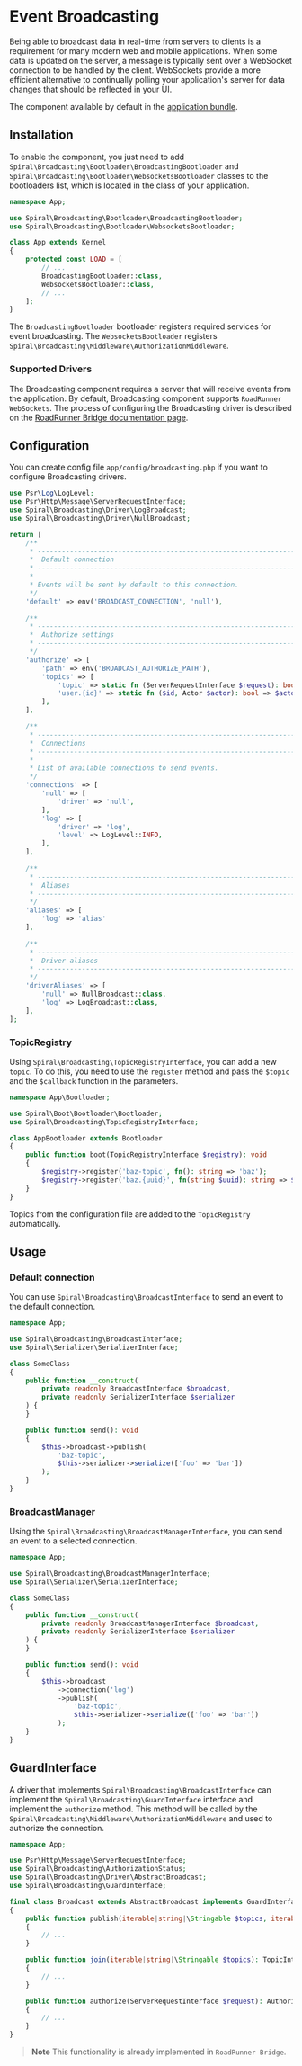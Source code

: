 # Event Broadcasting

Being able to broadcast data in real-time from servers to clients is a requirement for many modern web and mobile 
applications. When some data is updated on the server, a message is typically sent over a WebSocket connection to be 
handled by the client. WebSockets provide a more efficient alternative to continually polling your application's server 
for data changes that should be reflected in your UI.

The component available by default in the [application bundle](https://github.com/spiral/app).

## Installation

To enable the component, you just need to add `Spiral\Broadcasting\Bootloader\BroadcastingBootloader` and 
`Spiral\Broadcasting\Bootloader\WebsocketsBootloader` classes to the bootloaders list, which is located in the 
class of your application.

```php
namespace App;

use Spiral\Broadcasting\Bootloader\BroadcastingBootloader;
use Spiral\Broadcasting\Bootloader\WebsocketsBootloader;

class App extends Kernel
{
    protected const LOAD = [
        // ...
        BroadcastingBootloader::class,
        WebsocketsBootloader::class,
        // ...
    ];
}
```

The `BroadcastingBootloader` bootloader registers required services for event broadcasting. The `WebsocketsBootloader` 
registers `Spiral\Broadcasting\Middleware\AuthorizationMiddleware`.

### Supported Drivers

The Broadcasting component requires a server that will receive events from the application. By default, Broadcasting
component supports `RoadRunner WebSockets`. The process of configuring the Broadcasting driver is described on the
[RoadRunner Bridge documentation page](https://github.com/spiral/roadrunner-bridge).

## Configuration

You can create config file `app/config/broadcasting.php` if you want to configure Broadcasting drivers.

```php
use Psr\Log\LogLevel;
use Psr\Http\Message\ServerRequestInterface;
use Spiral\Broadcasting\Driver\LogBroadcast;
use Spiral\Broadcasting\Driver\NullBroadcast;

return [
    /**
     * -------------------------------------------------------------------------
     *  Default connection
     * -------------------------------------------------------------------------
     * 
     * Events will be sent by default to this connection.
     */
    'default' => env('BROADCAST_CONNECTION', 'null'),
    
    /**
     * -------------------------------------------------------------------------
     *  Authorize settings
     * -------------------------------------------------------------------------
     */
    'authorize' => [
        'path' => env('BROADCAST_AUTHORIZE_PATH'),
        'topics' => [
            'topic' => static fn (ServerRequestInterface $request): bool => $request->getHeader('SECRET')[0] == 'secret',
            'user.{id}' => static fn ($id, Actor $actor): bool => $actor->getId() === $id
        ],
    ],

    /**
     * -------------------------------------------------------------------------
     *  Connections
     * -------------------------------------------------------------------------
     *  
     * List of available connections to send events.
     */
    'connections' => [
        'null' => [
            'driver' => 'null',
        ],
        'log' => [
            'driver' => 'log',
            'level' => LogLevel::INFO,
        ],
    ],
    
    /**
     * -------------------------------------------------------------------------
     *  Aliases
     * -------------------------------------------------------------------------
     */
    'aliases' => [
        'log' => 'alias'
    ],
    
    /**
     * -------------------------------------------------------------------------
     *  Driver aliases
     * -------------------------------------------------------------------------
     */
    'driverAliases' => [
        'null' => NullBroadcast::class,
        'log' => LogBroadcast::class,
    ],
];
```

### TopicRegistry

Using `Spiral\Broadcasting\TopicRegistryInterface`, you can add a new `topic`. To do this, you need to use the `register`
method and pass the `$topic` and the `$callback` function in the parameters.

```php
namespace App\Bootloader;

use Spiral\Boot\Bootloader\Bootloader;
use Spiral\Broadcasting\TopicRegistryInterface;

class AppBootloader extends Bootloader
{
    public function boot(TopicRegistryInterface $registry): void
    {
        $registry->register('baz-topic', fn(): string => 'baz');
        $registry->register('baz.{uuid}', fn(string $uuid): string => $uuid);
    }
}
```

Topics from the configuration file are added to the `TopicRegistry` automatically.

## Usage

### Default connection

You can use `Spiral\Broadcasting\BroadcastInterface` to send an event to the default connection.

```php
namespace App;

use Spiral\Broadcasting\BroadcastInterface;
use Spiral\Serializer\SerializerInterface;

class SomeClass
{
    public function __construct(
        private readonly BroadcastInterface $broadcast,
        private readonly SerializerInterface $serializer
    ) {
    }

    public function send(): void
    {
        $this->broadcast->publish(
            'baz-topic',
            $this->serializer->serialize(['foo' => 'bar'])
        );
    }
}
```

### BroadcastManager

Using the `Spiral\Broadcasting\BroadcastManagerInterface`, you can send an event to a selected connection.

```php
namespace App;

use Spiral\Broadcasting\BroadcastManagerInterface;
use Spiral\Serializer\SerializerInterface;

class SomeClass
{
    public function __construct(
        private readonly BroadcastManagerInterface $broadcast,
        private readonly SerializerInterface $serializer
    ) {
    }

    public function send(): void
    {
        $this->broadcast
            ->connection('log')
            ->publish(
                'baz-topic', 
                $this->serializer->serialize(['foo' => 'bar'])
            );
    }
}
```

## GuardInterface

A driver that implements `Spiral\Broadcasting\BroadcastInterface` can implement the `Spiral\Broadcasting\GuardInterface` 
interface and implement the `authorize` method. This method will be called by the `Spiral\Broadcasting\Middleware\AuthorizationMiddleware` 
and used to authorize the connection.

```php
namespace App;

use Psr\Http\Message\ServerRequestInterface;
use Spiral\Broadcasting\AuthorizationStatus;
use Spiral\Broadcasting\Driver\AbstractBroadcast;
use Spiral\Broadcasting\GuardInterface;

final class Broadcast extends AbstractBroadcast implements GuardInterface
{
    public function publish(iterable|string|\Stringable $topics, iterable|string $messages): void
    {
        // ...
    }

    public function join(iterable|string|\Stringable $topics): TopicInterface
    {
        // ...
    }

    public function authorize(ServerRequestInterface $request): AuthorizationStatus
    {
        // ...
    }
}
```

> **Note**
> This functionality is already implemented in `RoadRunner Bridge`.
